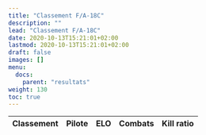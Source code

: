 ```yaml
---
title: "Classement F/A-18C"
description: ""
lead: "Classement F/A-18C"
date: 2020-10-13T15:21:01+02:00
lastmod: 2020-10-13T15:21:01+02:00
draft: false
images: []
menu:
  docs:
    parent: "resultats"
weight: 130
toc: true
---
```


<div class="table-responsive">
<table
  id="table"
  data-toggle="table"
  data-search="true"
  data-data-type="text"
  data-pagination="true"
  data-page-size="25"
  data-response-handler="responseHandler"
  data-url="/data/elodf_1v1_classement_FA18C_elo.json">
  <thead>
    <tr>
      <th data-field="Classement" data-sortable="true">Classement</th>
      <th data-field="Player">Pilote</th>
      <th data-field="ELO" data-sortable="true">ELO</th>
      <th data-field="Combats" data-sortable="true">Combats</th>
      <th data-field="Kill ratio" data-sortable="true">Kill ratio</th>
    </tr>
  </thead>
</table>
</div>

<script>
  function responseHandler(res) {
    return JSON.parse(res)
  }
</script>
<link rel="stylesheet" href="https://unpkg.com/bootstrap-table@1.20.1/dist/bootstrap-table.min.css">
<script src="https://cdn.jsdelivr.net/npm/jquery/dist/jquery.min.js"></script>
<script src="https://unpkg.com/bootstrap-table@1.20.1/dist/bootstrap-table.min.js"></script>
